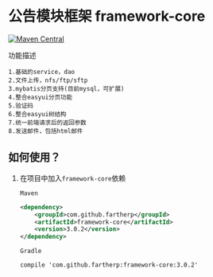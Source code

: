 # 公告模块框架 framework-core
[![Maven Central](https://maven-badges.herokuapp.com/maven-central/com.github.fartherp/framework-core/badge.svg)](https://maven-badges.herokuapp.com/maven-central/com.github.fartherp/framework-core/)

功能描述

```
1.基础的service，dao
2.文件上传，nfs/ftp/sftp
3.mybatis分页支持(目前mysql，可扩展)
4.整合easyui分页功能
5.验证码
6.整合easyui树结构
7.统一前端请求后的返回参数
8.发送邮件，包括html邮件
```

## 如何使用？
1. 在项目中加入```framework-core```依赖

    ```Maven```
    ``` xml
    <dependency>
        <groupId>com.github.fartherp</groupId>
        <artifactId>framework-core</artifactId>
        <version>3.0.2</version>
    </dependency>
    ```
    ```Gradle```
    ```
    compile 'com.github.fartherp:framework-core:3.0.2'
    ```
